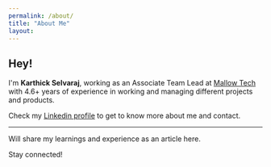 ```yaml
---
permalink: /about/
title: "About Me"
layout: 
---
```

## Hey!

I'm **Karthick Selvaraj**, working as an Associate Team Lead at [Mallow Tech](https://www.mallow-tech.com) with 4.6+ years of experience in working and managing different projects and products.

Check my [Linkedin profile](https://www.linkedin.com/in/karthick-selvaraj-472a33b7/) to get to know more about me and contact. 

---
Will share my learnings and experience as an article here. 

Stay connected!
